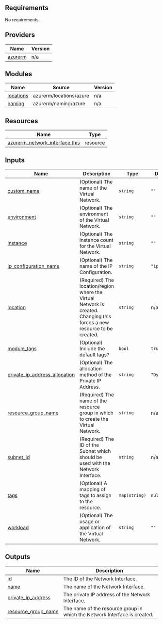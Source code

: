 ## Requirements

No requirements.

## Providers

| Name | Version |
|------|---------|
| <a name="provider_azurerm"></a> [azurerm](#provider\_azurerm) | n/a |

## Modules

| Name | Source | Version |
|------|--------|---------|
| <a name="module_locations"></a> [locations](#module\_locations) | azurerm/locations/azure | n/a |
| <a name="module_naming"></a> [naming](#module\_naming) | azurerm/naming/azure | n/a |

## Resources

| Name | Type |
|------|------|
| [azurerm_network_interface.this](https://registry.terraform.io/providers/hashicorp/azurerm/latest/docs/resources/network_interface) | resource |

## Inputs

| Name | Description | Type | Default | Required |
|------|-------------|------|---------|:--------:|
| <a name="input_custom_name"></a> [custom\_name](#input\_custom\_name) | (Optional) The name of the Virtual Network. | `string` | `""` | no |
| <a name="input_environment"></a> [environment](#input\_environment) | (Optional) The environment of the Virtual Network. | `string` | `""` | no |
| <a name="input_instance"></a> [instance](#input\_instance) | (Optional) The instance count for the Virtual Network. | `string` | `""` | no |
| <a name="input_ip_configuration_name"></a> [ip\_configuration\_name](#input\_ip\_configuration\_name) | (Optional) The name of the IP Configuration. | `string` | `"ipconfig"` | no |
| <a name="input_location"></a> [location](#input\_location) | (Required) The location/region where the Virtual Network is created. Changing this forces a new resource to be created. | `string` | n/a | yes |
| <a name="input_module_tags"></a> [module\_tags](#input\_module\_tags) | (Optional) Include the default tags? | `bool` | `true` | no |
| <a name="input_private_ip_address_allocation"></a> [private\_ip\_address\_allocation](#input\_private\_ip\_address\_allocation) | (Optional) The allocation method of the Private IP Address. | `string` | `"Dynamic"` | no |
| <a name="input_resource_group_name"></a> [resource\_group\_name](#input\_resource\_group\_name) | (Required) The name of the resource group in which to create the Virtual Network. | `string` | n/a | yes |
| <a name="input_subnet_id"></a> [subnet\_id](#input\_subnet\_id) | (Required) The ID of the Subnet which should be used with the Network Interface. | `string` | n/a | yes |
| <a name="input_tags"></a> [tags](#input\_tags) | (Optional) A mapping of tags to assign to the resource. | `map(string)` | `null` | no |
| <a name="input_workload"></a> [workload](#input\_workload) | (Optional) The usage or application of the Virtual Network. | `string` | `""` | no |

## Outputs

| Name | Description |
|------|-------------|
| <a name="output_id"></a> [id](#output\_id) | The ID of the Network Interface. |
| <a name="output_name"></a> [name](#output\_name) | The name of the Network Interface. |
| <a name="output_private_ip_address"></a> [private\_ip\_address](#output\_private\_ip\_address) | The private IP address of the Network Interface. |
| <a name="output_resource_group_name"></a> [resource\_group\_name](#output\_resource\_group\_name) | The name of the resource group in which the Network Interface is created. |
